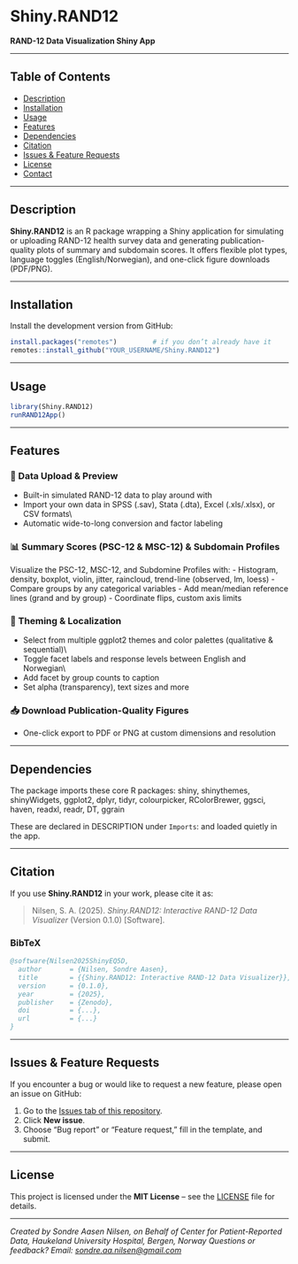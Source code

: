 # Shiny.RAND12

**RAND-12 Data Visualization Shiny App**

------------------------------------------------------------------------

## Table of Contents

-   [Description](#description)
-   [Installation](#installation)
-   [Usage](#usage)
-   [Features](#features)
-   [Dependencies](#dependencies)
-   [Citation](#citation)
-   [Issues & Feature Requests](#issues--feature-requests)
-   [License](#license)
-   [Contact](#contact)

------------------------------------------------------------------------

## Description

**Shiny.RAND12** is an R package wrapping a Shiny application for simulating or uploading RAND-12 health survey data and generating publication-quality plots of summary and subdomain scores. It offers flexible plot types, language toggles (English/Norwegian), and one-click figure downloads (PDF/PNG).

------------------------------------------------------------------------

## Installation

Install the development version from GitHub:

``` r
install.packages("remotes")         # if you don’t already have it
remotes::install_github("YOUR_USERNAME/Shiny.RAND12")
```

------------------------------------------------------------------------

## Usage

``` r
library(Shiny.RAND12)
runRAND12App()
```

------------------------------------------------------------------------

## Features

### 📂 Data Upload & Preview

-   Built-in simulated RAND-12 data to play around with
-   Import your own data in SPSS (.sav), Stata (.dta), Excel (.xls/.xlsx), or CSV formats\
-   Automatic wide-to-long conversion and factor labeling

### 📊 Summary Scores (PSC-12 & MSC-12) & Subdomain Profiles

Visualize the PSC-12, MSC-12, and Subdomine Profiles with: - Histogram, density, boxplot, violin, jitter, raincloud, trend-line (observed, lm, loess) - Compare groups by any categorical variables - Add mean/median reference lines (grand and by group) - Coordinate flips, custom axis limits

### 🎨 Theming & Localization

-   Select from multiple ggplot2 themes and color palettes (qualitative & sequential)\
-   Toggle facet labels and response levels between English and Norwegian\
-   Add facet by group counts to caption
-   Set alpha (transparency), text sizes and more

### 📥 Download Publication-Quality Figures

-   One-click export to PDF or PNG at custom dimensions and resolution

------------------------------------------------------------------------

## Dependencies

The package imports these core R packages: shiny, shinythemes, shinyWidgets, ggplot2, dplyr, tidyr, colourpicker, RColorBrewer, ggsci, haven, readxl, readr, DT, ggrain

These are declared in DESCRIPTION under `Imports`: and loaded quietly in the app.

------------------------------------------------------------------------

## Citation 

If you use **Shiny.RAND12** in your work, please cite it as:

> Nilsen, S. A. (2025). *Shiny.RAND12: Interactive RAND-12 Data Visualizer* (Version 0.1.0) [Software]. 

### BibTeX

```bibtex
@software{Nilsen2025ShinyEQ5D,
  author       = {Nilsen, Sondre Aasen},
  title        = {{Shiny.RAND12: Interactive RAND-12 Data Visualizer}},
  version      = {0.1.0},
  year         = {2025},
  publisher    = {Zenodo},
  doi          = {...},
  url          = {...}
}
```
------------------------------------------------------------------------
## Issues & Feature Requests

If you encounter a bug or would like to request a new feature, please open an issue on GitHub:

1. Go to the [Issues tab of this repository](https://github.com/SondreNilsen/Shiny.RAND12/issues).  
2. Click **New issue**.  
3. Choose “Bug report” or “Feature request,” fill in the template, and submit.

------------------------------------------------------------------------


## License

This project is licensed under the **MIT License** – see the [LICENSE](LICENSE) file for details.

------------------------------------------------------------------------

*Created by Sondre Aasen Nilsen, on Behalf of Center for Patient-Reported Data, Haukeland University Hospital, Bergen, Norway*
*Questions or feedback? Email: sondre.aa.nilsen@gmail.com*
